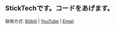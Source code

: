 

<!--
### Hi there 👋
**StickTech/StickTech** is a ✨ _special_ ✨ repository because its `README.md` (this file) appears on your GitHub profile.

Here are some ideas to get you started:

- 🔭 I’m currently working on ...
- 🌱 I’m currently learning ...
- 👯 I’m looking to collaborate on ...
- 🤔 I’m looking for help with ...
- 💬 Ask me about ...
- 📫 How to reach me: ...
- 😄 Pronouns: ...
- ⚡ Fun fact: ...
-->

## StickTechです。コードをあげます。

联络方式:
[Bilibili](https://space.bilibili.com/248582596) | [YouTube](https://www.youtube.com/channel/UCdTS3wjHbLnbQ6-x-7LLJQA) | [Email](mailto:stick-tech@outlook.com)
